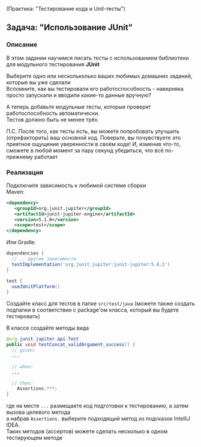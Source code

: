 (Практика: "Тестирование кода и Unit-тесты")

## Задача: "Использование JUnit"

### Описание
В этом задании научимся писать тесты с использованием библиотеки для модульного тестирования **JUnit**  

Выберите одно или нескольколько ваших любимых домашних заданий, которые вы уже сделали  
Вспомните, как вы тестировали его работоспособность - наверняка просто запускали и вводили какие-то данные вручную?  

А теперь добавьте модульные тесты, которые проверят работоспособность автоматически.   
Тестов должно быть не менее трёх.  

П.С. После того, как тесты есть, вы можете попробовать улучшить (отрефакторить) ваш основной код. 
Поверьте, вы почувствуете это приятное ощущение уверенности в своём коде! 
И, изменив что-то, сможете в любой момент за пару секунд убедиться, что всё по-прежнему работает

### Реализация
Подключите зависимость к любимой системе сборки  
Maven:  
```xml
<dependency>
   <groupId>org.junit.jupiter</groupId>
   <artifactId>junit-jupiter-engine</artifactId>
   <version>5.1.0</version>
   <scope>test</scope>
</dependency>
```

Или Gradle:
```gradle
dependencies {
  // .. другие зависимости
  testImplementation('org.junit.jupiter:junit-jupiter:5.6.2')
}

test {
  useJUnitPlatform()
}
```

Создайте класс для тестов в папке `src/test/java` (можете также создать подпапки в соответствии с package'ом класса, который вы будете тестировать)  

В классе создайте методы вида  
```java
@org.junit.jupiter.api.Test
public void testConcat_validArgument_success() {
  // given:
  ...

  // when:
  ...    

  // then:
    Assertions.***;
}
```
где на месте `...` размещаете код подготовки к тестированию, а затем вызова целевого метода  
а набрав `Assertions.` выберите подходящий метод из подсказок IntelliJ IDEA.   
Таких методов (ассертов) можете сделать несколько в одном тестирующем методе
